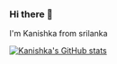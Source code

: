 ### Hi there 👋

I'm Kanishka from srilanka 

[![Kanishka's GitHub stats](https://github-readme-stats.vercel.app/api?username=110kanishkamedankara110)](https://github.com/anuraghazra/github-readme-stats)
